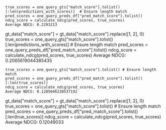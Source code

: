     true_scores = one_query_gts["match_score"].tolist()[:len(predictions_with_scores)]  # Ensure length match
    pred_scores = one_query_preds_df["pred_match_score"].tolist()
    ndcg_score = calculate_ndcg(pred_scores, true_scores)
    Average NDCG: 0.2293213


gt_data["match_score"] = gt_data["match_score"].replace([1, 2], 0)
    true_scores = one_query_gts["match_score"].tolist()[:len(predictions_with_scores)]  # Ensure length match
    pred_scores = one_query_preds_df["pred_match_score"].tolist()
    ndcg_score = calculate_ndcg(pred_scores, true_scores)
    Average NDCG:  0.2065619044385435


    true_scores = one_query_gts["match_score"].tolist() # Ensure length match
    pred_scores = one_query_preds_df["pred_match_score"].tolist()[:len(true_scores)] 
    ndcg_score = calculate_ndcg(pred_scores, true_scores)
    Average NDCG: 0.1285646230537192


gt_data["match_score"] = gt_data["match_score"].replace([1, 2], 0)
    true_scores = one_query_gts["match_score"].tolist() # Ensure length match
    pred_scores = one_query_preds_df["pred_match_score"].tolist()[:len(true_scores)] 
    ndcg_score = calculate_ndcg(pred_scores, true_scores)
    Average NDCG:  0.12049033